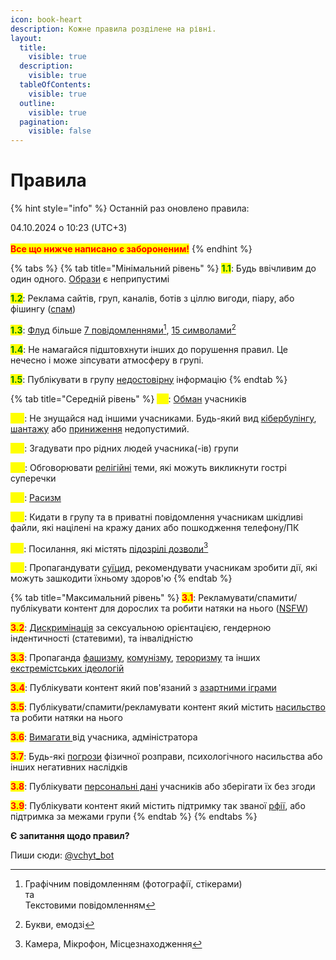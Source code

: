 ```yaml
---
icon: book-heart
description: Кожне правила розділене на рівні.
layout:
  title:
    visible: true
  description:
    visible: true
  tableOfContents:
    visible: true
  outline:
    visible: true
  pagination:
    visible: false
---
```


# Правила

{% hint style="info" %}
Останній раз оновлено правила:&#x20;

04.10.2024 о 10:23 (UTC+3)\
\
<mark style="color:red;">**Все що нижче написано є забороненим!**</mark>
{% endhint %}

{% tabs %}
{% tab title="Мінімальний рівень" %}
<mark style="color:green;">**1.1**</mark>: Будь ввічливим до один одного. [Образи](https://uk.wikipedia.org/wiki/%D0%9E%D0%B1%D1%80%D0%B0%D0%B7%D0%B0) є неприпустимі

<mark style="color:green;">**1.2**</mark>: Реклама сайтів, груп, каналів, ботів з ціллю вигоди, піару, або фішингу ([спам](https://uk.wikipedia.org/wiki/%D0%A1%D0%BF%D0%B0%D0%BC))

<mark style="color:green;">**1.3**</mark>: [Флуд](https://uk.wikipedia.org/wiki/%D0%A4%D0%BB%D1%83%D0%B4) більше [7 повідомленнями](#user-content-fn-1)[^1], [15 символами](#user-content-fn-2)[^2]

<mark style="color:green;">**1.4**</mark>: Не намагайся підштовхнути інших до порушення правил. Це нечесно і може зіпсувати атмосферу в групі.

<mark style="color:green;">**1.5**</mark>: Публікувати в групу [недостовірну](https://uk.wikipedia.org/wiki/%D0%97%D0%B0%D1%85%D0%B8%D1%81%D1%82\_%D1%87%D0%B5%D1%81%D1%82%D1%96,\_%D0%B3%D1%96%D0%B4%D0%BD%D0%BE%D1%81%D1%82%D1%96\_%D1%96\_%D0%B4%D1%96%D0%BB%D0%BE%D0%B2%D0%BE%D1%97\_%D1%80%D0%B5%D0%BF%D1%83%D1%82%D0%B0%D1%86%D1%96%D1%97) інформацію
{% endtab %}

{% tab title="Середній рівень" %}
<mark style="color:yellow;">**2.1**</mark>: [Обман](https://uk.wikipedia.org/wiki/%D0%9E%D0%B1%D0%BC%D0%B0%D0%BD) учасників

<mark style="color:yellow;">**2.2**</mark>: Не знущайся над іншими учасниками. Будь-який вид [кібербулінгу](https://uk.wikipedia.org/wiki/%D0%9A%D1%96%D0%B1%D0%B5%D1%80%D0%B1%D1%83%D0%BB%D1%96%D0%BD%D0%B3), [шантажу](https://uk.wikipedia.org/wiki/%D0%A8%D0%B0%D0%BD%D1%82%D0%B0%D0%B6) або [приниження](https://uk.wikipedia.org/wiki/%D0%9F%D1%80%D0%B8%D0%BD%D0%B8%D0%B6%D0%B5%D0%BD%D0%BD%D1%8F) недопустимий.

<mark style="color:yellow;">**2.3**</mark>: Згадувати про рідних людей учасника(-ів) групи

<mark style="color:yellow;">**2.4**</mark>: Обговорювати [релігійні](https://uk.wikipedia.org/wiki/%D0%A0%D0%B5%D0%BB%D1%96%D0%B3%D1%96%D1%8F) теми, які можуть викликнути гострі суперечки

<mark style="color:yellow;">**2.5**</mark>: [Расизм](https://core.ac.uk/download/pdf/78394746.pdf)

<mark style="color:yellow;">**2.6**</mark>: Кидати в групу та в приватні повідомлення учасникам шкідливі файли, які націлені на кражу даних або пошкодження телефону/ПК

<mark style="color:yellow;">**2.7**</mark>: Посилання, які містять [підозрілі дозволи](#user-content-fn-3)[^3]

<mark style="color:yellow;">**2.8**</mark>: Пропагандувати [суїцид](https://uk.wikipedia.org/wiki/%D0%A1%D0%B0%D0%BC%D0%BE%D0%B3%D1%83%D0%B1%D1%81%D1%82%D0%B2%D0%BE), рекомендувати учасникам зробити дії, які можуть зашкодити їхньому здоров'ю
{% endtab %}

{% tab title="Максимальний рівень" %}
<mark style="color:red;">**3.1**</mark>: Рекламувати/спамити/публікувати контент для дорослих та робити натяки на нього ([NSFW](https://uk.wikipedia.org/wiki/NSFW))

<mark style="color:red;">**3.2**</mark>: [Дискримінація](https://uk.wikipedia.org/wiki/%D0%94%D0%B8%D1%81%D0%BA%D1%80%D0%B8%D0%BC%D1%96%D0%BD%D0%B0%D1%86%D1%96%D1%8F) за сексуальною орієнтацією, гендерною індентичності (статевими), та інвалідністю

<mark style="color:red;">**3.3**</mark>: Пропаганда [фашизму](https://uk.wikipedia.org/wiki/%D0%A4%D0%B0%D1%88%D0%B8%D0%B7%D0%BC), [комунізму](https://uk.wikipedia.org/wiki/%D0%9A%D0%BE%D0%BC%D1%83%D0%BD%D1%96%D0%B7%D0%BC), [тероризму](https://uk.wikipedia.org/wiki/%D0%A2%D0%B5%D1%80%D0%BE%D1%80%D0%B8%D0%B7%D0%BC) та інших [екстремістських ідеологій](https://uk.wikipedia.org/wiki/%D0%95%D0%BA%D1%81%D1%82%D1%80%D0%B5%D0%BC%D1%96%D0%B7%D0%BC)

<mark style="color:red;">**3.4**</mark>: Публікувати контент який пов'язаний з [азартними іграми](https://uk.wikipedia.org/wiki/%D0%90%D0%B7%D0%B0%D1%80%D1%82%D0%BD%D1%96\_%D1%96%D0%B3%D1%80%D0%B8)

<mark style="color:red;">**3.5**</mark>: Публікувати/спамити/рекламувати контент який містить [насильство](https://uk.wikipedia.org/wiki/%D0%9D%D0%B0%D1%81%D0%B8%D0%BB%D1%8C%D1%81%D1%82%D0%B2%D0%BE) та робити натяки на нього

<mark style="color:red;">**3.6**</mark>:  [Вимагати ](https://uk.wikipedia.org/wiki/%D0%92%D0%B8%D0%BC%D0%B0%D0%B3%D0%B0%D0%BD%D0%BD%D1%8F)від учасника, адміністратора

<mark style="color:red;">**3.7**</mark>: Будь-які [погрози](https://uk.wikipedia.org/wiki/%D0%9F%D0%BE%D0%B3%D1%80%D0%BE%D0%B7%D0%B0) фізичної розправи, психологічного насильства або інших негативних наслідків

<mark style="color:red;">**3.8**</mark>: Публікувати [персональні дані](https://uk.wikipedia.org/wiki/%D0%9F%D0%B5%D1%80%D1%81%D0%BE%D0%BD%D0%B0%D0%BB%D1%8C%D0%BD%D1%96\_%D0%B4%D0%B0%D0%BD%D1%96) учасників або зберігати їх без згоди

<mark style="color:red;">**3.9**</mark>: Публікувати контент який містить підтримку так званої [рфії](https://uk.wikipedia.org/wiki/%D0%A0%D0%BE%D1%81%D1%96%D1%8F), або підтримка за межами групи
{% endtab %}
{% endtabs %}

**Є запитання щодо правил?**

Пиши сюди: [@vchyt\_bot](http://t.me/vchyt\_bot)

[^1]: Графічним повідомленням (фотографії, стікерами)\
    та\
    Текстовими повідомленням

[^2]: Букви, емодзі

[^3]: Камера, Мікрофон, Місцезнаходження
